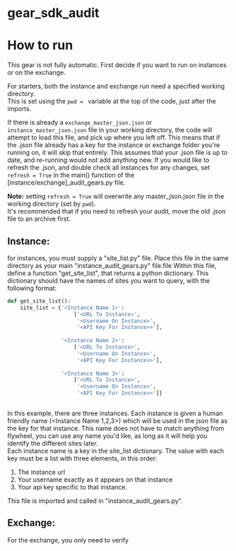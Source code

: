 # gear_sdk_audit

# How to run

This gear is not fully automatic.  First decide if you want to run on instances or on the exchange.

For starters, both the instance and exchange run need a specified working directory.  
This is set using the `pwd = ` variable at the top of the code, just after the imports.  


If there is already a `exchange_master_json.json` or `instance_master_json.json` file in your working directory,
the code will attempt to load this file, and pick up where you left off.  This means that if the .json file already
has a key for the instance or exchange folder you're running on, it will skip that entirely.  This assumes that 
your .json file is up to date, and re-running would not add anything new.  If you would like to refresh the .json,
and double check all instances for any changes, set `refresh = True` in the main() function of the [instance/exchange]_audit_gears.py file.  

  
**Note:** setting `refresh = True` will overwrite any master_json.json file in the working directory (set by `pwd`).  
It's recommended that if you need to refresh your audit, move the old .json file to an archive first.


## Instance:
for instances, you must supply a "site_list.py" file.  Place this file in the same directory as your main "instance_audit_gears.py" file.file
Within this file, define a function "get_site_list", that returns a python dictionary.
This dictionary should have the names of sites you want to query, with the following format:

```python
def get_site_list():
    site_list = {'<Instance Name 1>':
                     ['<URL To Instance>',
                      '<Username On Instance>',
                      '<API Key For Instance>>'],
                 
                 '<Instance Name 2>':
                     ['<URL To Instance>',
                      '<Username On Instance>',
                      '<API Key For Instance>>'],
                 
                 '<Instance Name 3>':
                     ['<URL To Instance>',
                      '<Username On Instance>',
                      '<API Key For Instance>>']}
                      
```

In this example, there are three instances.  Each instance is given a human friendly name (<Instance Name 1,2,3>) which will be used in the json file as the key for that instance.  This name does not have to match anything from flywheel, you can use any name you'd like, as long as it will help you identify the different sites later.  
Each instance name is a key in the site_list dictionary.  The value with each key must be a list with three elements, in this order:
1. The instance url
1. Your username exactly as it appears on that instance
1. Your api key specific to that instance.  

This file is imported and called in "instance_audit_gears.py".  


## Exchange:
For the exchange, you only need to verify 


